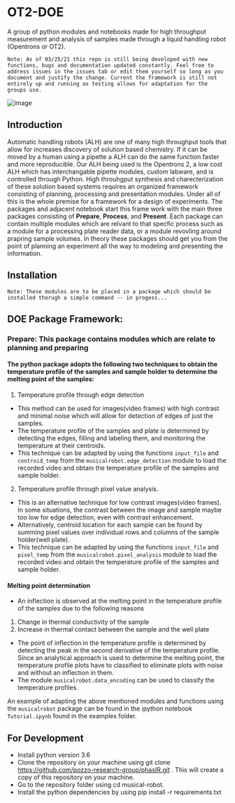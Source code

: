 # OT2-DOE
A group of python modules and notebooks made for high throughput measurement and analysis of samples made through a liquid handling robot (Opentrons or OT2). 

    Note: As of 03/25/21 this repo is still being developed with new functions, bugs and documentation updated constantly. Feel free to address issues in the issues tab or edit them yourself so long as you document and justify the change. Current the framework is still not entirely up and running as testing allows for adaptation for the groups use. 

![image](https://user-images.githubusercontent.com/52507997/112563961-91c33680-8d97-11eb-890d-1a637d8c0f24.png)


## Introduction
Automatic handling robots (ALH) are one of many high throughput tools that allow for increases discovery of solution based chemistry. If it can be moved by a human using a pipette a ALH can do the same function faster and more reproducible. Our ALH being used is the Opentrons 2, a low cost ALH which has interchangable pipette modules, custom labware, and is controlled through Python. High throuhgput synthesis and charecterization of these solution based systems requires an organized framework consisting of planning, processing and presentation modules. Under all of this is the whole premise for a framework for a design of experiments. The packages and adjacent notebook start this frame work with the main three packages consisting of **Prepare**, **Process**, and **Present**. Each package can contain multiple modules which are relvant to that specfic process such as a module for a processing plate reader data, or a module revovling around prapring sample volumes. In theory these packages should get you from the point of planning an experiment all the way to modeling and presenting the information. 

## Installation
    Note: These modules are to be placed in a package which should be installed thorugh a simple command -- in progess...

## DOE Package Framework:

### Prepare: This package contains modules which are relate to planning and preparing


#### The python package adopts the following two techniques to obtain the temperature profile of the samples and sample holder to determine the melting point of the samples:

1. Temperature profile through edge detection

* This method can be used for images(video frames) with high contrast and minimal noise which will allow for detection of edges of just the samples.
* The temperature profile of the samples and plate is determined by detecting the edges, filling and labeling them, and monitoring the temperature at their centroids.
* This technique can be adapted by using the functions `input_file` and `centroid_temp` from the `musicalrobot.edge_detection` module to load the recorded video and obtain the temperature profile of the samples and sample holder.

2. Temperature profile through pixel value analysis.

* This is an alternative technique for low contrast images(video frames). In some situations, the contrast between the image and sample maybe too low for edge detection, even with contrast enhancement.
* Alternatively, centroid location for each sample can be found by summing pixel values over individual rows and columns of the sample holder(well plate).
* This technique can be adapted by using the functions `input_file` and `pixel_temp` from the `musicalrobot.pixel_analysis` module to load the recorded video and obtain the temperature profile of the samples and sample holder.

#### Melting point determination

* An inflection is observed at the melting point in the temperature profile of the samples due to the following reasons
1. Change in thermal conductivity of the sample
2. Increase in thermal contact between the sample and the well plate
* The point of inflection in the temperature profile is determined by detecting the peak in the second derivative of the temperature profile. Since an analytical approach is used to determine the melting point, the temperature profile plots have to classified to eliminate plots with noise and without an inflection in them.
* The module `musicalrobot.data_encoding` can be used to classify the temperature profiles.

An example of adapting the above mentioned modules and functions using the `musicalrobot` package can be found in the ipython notebook `Tutorial.ipynb` found in the examples folder.

## For Development
* Install python version 3.6
* Clone the repository on your machine using git clone https://github.com/pozzo-research-group/phasIR.git . This will create a copy of this repository on your machine.
* Go to the repository folder using cd musical-robot.
* Install the python dependencies by using pip install -r requirements.txt
